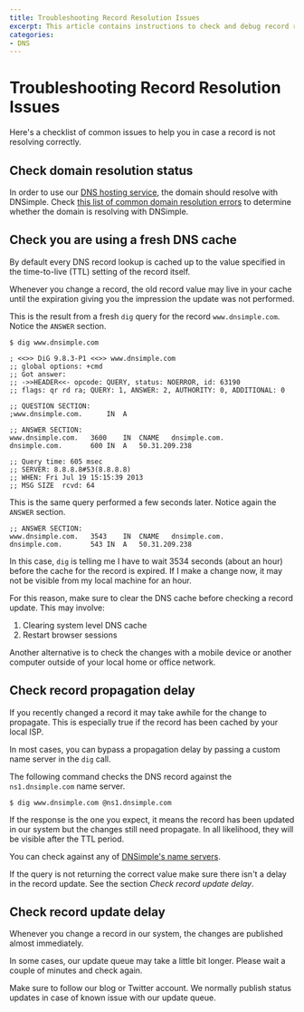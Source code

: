 ```yaml
---
title: Troubleshooting Record Resolution Issues
excerpt: This article contains instructions to check and debug record resolution issues.
categories:
- DNS
---
```


# Troubleshooting Record Resolution Issues

Here's a checklist of common issues to help you in case a record is not resolving correctly.


## Check domain resolution status

In order to use our [DNS hosting service](/articles/dns-hosting), the domain should resolve with DNSimple. Check [this list of common domain resolution errors](/articles/domain-resolution-issues) to determine whether the domain is resolving with DNSimple.


## Check you are using a fresh DNS cache

By default every DNS record lookup is cached up to the value specified in the time-to-live (TTL) setting of the record itself.

Whenever you change a record, the old record value may live in your cache until the expiration giving you the impression the update was not performed.

This is the result from a fresh `dig` query for the record `www.dnsimple.com`. Notice the `ANSWER` section.

~~~
$ dig www.dnsimple.com

; <<>> DiG 9.8.3-P1 <<>> www.dnsimple.com
;; global options: +cmd
;; Got answer:
;; ->>HEADER<<- opcode: QUERY, status: NOERROR, id: 63190
;; flags: qr rd ra; QUERY: 1, ANSWER: 2, AUTHORITY: 0, ADDITIONAL: 0

;; QUESTION SECTION:
;www.dnsimple.com.      IN  A

;; ANSWER SECTION:
www.dnsimple.com.   3600    IN  CNAME   dnsimple.com.
dnsimple.com.       600 IN  A   50.31.209.238

;; Query time: 605 msec
;; SERVER: 8.8.8.8#53(8.8.8.8)
;; WHEN: Fri Jul 19 15:15:39 2013
;; MSG SIZE  rcvd: 64
~~~

This is the same query performed a few seconds later. Notice again the `ANSWER` section.

~~~
;; ANSWER SECTION:
www.dnsimple.com.   3543    IN  CNAME   dnsimple.com.
dnsimple.com.       543 IN  A   50.31.209.238
~~~

In this case, `dig` is telling me I have to wait 3534 seconds (about an hour) before the cache for the record is expired. If I make a change now, it may not be visible from my local machine for an hour.

For this reason, make sure to clear the DNS cache before checking a record update. This may involve:

1. Clearing system level DNS cache
1. Restart browser sessions

Another alternative is to check the changes with a mobile device or another computer outside of your local home or office network.


## Check record propagation delay

If you recently changed a record it may take awhile for the change to propagate. This is especially true if the record has been cached by your local ISP.

In most cases, you can bypass a propagation delay by passing a custom name server in the `dig` call.

The following command checks the DNS record against the `ns1.dnsimple.com` name server.

~~~
$ dig www.dnsimple.com @ns1.dnsimple.com
~~~

If the response is the one you expect, it means the record has been updated in our system but the changes still need propagate. In all likelihood, they will be visible after the TTL period.

You can check against any of [DNSimple's name servers](/articles/dnsimple-nameservers).

If the query is not returning the correct value make sure there isn't a delay in the record update. See the section *Check record update delay*.


## Check record update delay

Whenever you change a record in our system, the changes are published almost immediately.

In some cases, our update queue may take a little bit longer. Please wait a couple of minutes and check again.

Make sure to follow our blog or Twitter account. We normally publish status updates in case of known issue with our update queue.
